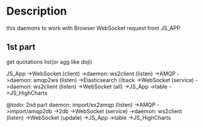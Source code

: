 # Description
this daemons to work with Browser WebSocket request from JS_APP

## 1st part 

get quotations list(or agg like doji)

JS_App
->WebSocket (client)
->daemon: ws2client (listen)
->AMQP
->daemon: amqp2ws (listen)
->Elasticsearch
//back
    ->WebSocket (service)
    ->daemon: ws2client (listen)
    ->WebSocket (all)
    ->JS_App
        ->table
        ->JS_HighCharts



@todo:
2nd part
daemon: 
import/ex2amqp (listen)
->AMQP
->import/amqp2db
    ->2db
    ->WebSocket (service)
    ->daemon: ws2client (listen)
    ->WebSocket (update)
    ->JS_App
        ->table
        ->JS_HighCharts
    
